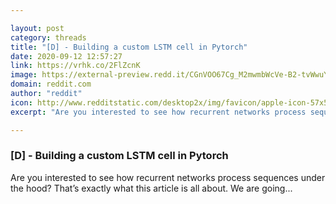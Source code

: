 ```yaml
---

layout: post
category: threads
title: "[D] - Building a custom LSTM cell in Pytorch"
date: 2020-09-12 12:57:27
link: https://vrhk.co/2FlZcnK
image: https://external-preview.redd.it/CGnVOO67Cg_M2mwmbWcVe-B2-tvWwuYElvM7SVtORJw.jpg?width=916&height=479.581151832&auto=webp&crop=916:479.581151832,smart&s=f7def89b87258764f4377bdc89d049536f04dd91
domain: reddit.com
author: "reddit"
icon: http://www.redditstatic.com/desktop2x/img/favicon/apple-icon-57x57.png
excerpt: "Are you interested to see how recurrent networks process sequences under the hood? That’s exactly what this article is all about. We are going..."

---
```


### [D] - Building a custom LSTM cell in Pytorch

Are you interested to see how recurrent networks process sequences under the hood? That’s exactly what this article is all about. We are going...